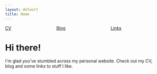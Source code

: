 ```yaml
---
layout: default
title: Home
---
```


[CV](./cv.html) &emsp; &emsp; &emsp; &emsp; &emsp; &emsp; &emsp; &emsp; [Blog](./blog.html) &emsp; &emsp; &emsp; &emsp; &emsp; &emsp; &emsp; &emsp; [Links](./links.html)

# Hi there!

I'm glad you've stumbled across my personal website. Check out my CV, blog and some links to stuff I like.
